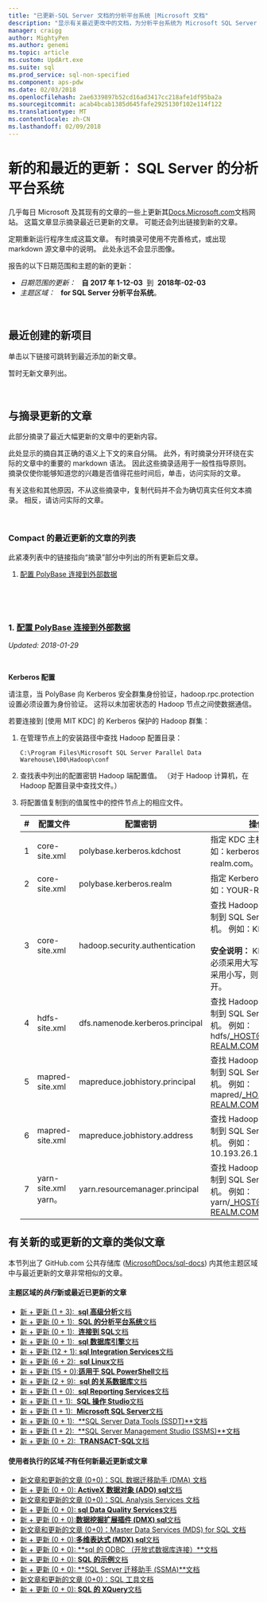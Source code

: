 ```yaml
---
title: "已更新-SQL Server 文档的分析平台系统 |Microsoft 文档"
description: "显示有关最近更改中的文档，为分析平台系统为 Microsoft SQL Server 的更新内容的代码段。"
manager: craigg
author: MightyPen
ms.author: genemi
ms.topic: article
ms.custom: UpdArt.exe
ms.suite: sql
ms.prod_service: sql-non-specified
ms.component: aps-pdw
ms.date: 02/03/2018
ms.openlocfilehash: 2ae6339897b52cd16ad3417cc218afe1df95ba2a
ms.sourcegitcommit: acab4bcab1385d645fafe2925130f102e114f122
ms.translationtype: MT
ms.contentlocale: zh-CN
ms.lasthandoff: 02/09/2018
---
```

# <a name="new-and-recently-updated-analytics-platform-system-for-sql-server"></a>新的和最近的更新： SQL Server 的分析平台系统



几乎每日 Microsoft 及其现有的文章的一些上更新其[Docs.Microsoft.com](http://docs.microsoft.com/)文档网站。 这篇文章显示摘录最近已更新的文章。 可能还会列出链接到新的文章。

定期重新运行程序生成这篇文章。 有时摘录可使用不完善格式，或出现 markdown 源文章中的说明。 此处永远不会显示图像。

报告的以下日期范围和主题的新的更新：



- *日期范围的更新：* &nbsp; **自 2017 年 1-12-03** &nbsp;到&nbsp; **2018年-02-03**
- *主题区域：* &nbsp; **for SQL Server 分析平台系统**。




&nbsp;

## <a name="new-articles-created-recently"></a>最近创建的新项目

单击以下链接可跳转到最近添加的新文章。


暂时无新文章列出。



&nbsp;

## <a name="updated-articles-with-excerpts"></a>与摘录更新的文章

此部分摘录了最近大幅更新的文章中的更新内容。

此处显示的摘自其正确的语义上下文的来自分隔。 此外，有时摘录分开环绕在实际的文章中的重要的 markdown 语法。 因此这些摘录适用于一般性指导原则。 摘录仅使你能够知道您的兴趣是否值得花些时间后，单击，访问实际的文章。

有关这些和其他原因，不从这些摘录中，复制代码并不会为确切真实任何文本摘录。 相反，请访问实际的文章。





&nbsp;

<a name="compactupdatedlist"/>

### <a name="compact-list-of-articles-updated-recently"></a>Compact 的最近更新的文章的列表

此紧凑列表中的链接指向“摘录”部分中列出的所有更新后文章。

1. [配置 PolyBase 连接到外部数据](#TitleNum_1)




&nbsp;

&nbsp;

<a name="TitleNum_1"/>

### <a name="1-nbsp-configure-polybase-connectivity-to-external-dataconfigure-polybase-connectivity-to-external-datamd"></a>1.&nbsp;[配置 PolyBase 连接到外部数据](configure-polybase-connectivity-to-external-data.md)

*Updated: 2018-01-29* &nbsp; &nbsp; &nbsp; &nbsp; &nbsp; 

<!-- Source markdown line 132.  ms.author= "barbkess".  -->

&nbsp;


<!-- git diff --ignore-all-space --unified=0 947f789480da66b9f636f39b30caec6be60d8c4d d4d4d45fbbb8e10ed6f26fe12f9a25d2e8e4f068  (PR=4741  ,  Filename=configure-polybase-connectivity-to-external-data.md  ,  Dirpath=docs\analytics-platform-system\  ,  MergeCommitSha40=0a44ce9993ebf61f86e409255a1d58d47993951a) -->



**Kerberos 配置**

请注意，当 PolyBase 向 Kerberos 安全群集身份验证，hadoop.rpc.protection 设置必须设置为身份验证。 这将以未加密状态的 Hadoop 节点之间使数据通信。

 若要连接到 [使用 MIT KDC] 的 Kerberos 保护的 Hadoop 群集：


1.  在管理节点上的安装路径中查找 Hadoop 配置目录：

    ```
    C:\Program Files\Microsoft SQL Server Parallel Data Warehouse\100\Hadoop\conf
    ```

2.  查找表中列出的配置密钥 Hadoop 端配置值。 （对于 Hadoop 计算机，在 Hadoop 配置目录中查找文件。）

3.  将配置值复制到的值属性中的控件节点上的相应文件。

    |**#**|**配置文件**|**配置密钥**|**操作**|
    |------------|----------------|---------------------|----------|
    |1|core-site.xml|polybase.kerberos.kdchost|指定 KDC 主机名。 例如：kerberos.your-realm.com。|
    |2|core-site.xml|polybase.kerberos.realm|指定 Kerberos 领域。 例如：YOUR-REALM.COM|
    |3|core-site.xml|hadoop.security.authentication|查找 Hadoop 端配置并复制到 SQL Server 计算机。 例如：KERBEROS<br></br>**安全说明：** KERBEROS 必须采用大写形式。 如果采用小写，则可能不会打开。|
    |4|hdfs-site.xml|dfs.namenode.kerberos.principal|查找 Hadoop 端配置并复制到 SQL Server 计算机。 例如： hdfs/_HOST@YOUR-REALM.COM|
    |5|mapred-site.xml|mapreduce.jobhistory.principal|查找 Hadoop 端配置并复制到 SQL Server 计算机。 例如： mapred/_HOST@YOUR-REALM.COM|
    |6|mapred-site.xml|mapreduce.jobhistory.address|查找 Hadoop 端配置并复制到 SQL Server 计算机。 例如：10.193.26.174:10020|
    |7|yarn-site.xml yarn。|yarn.resourcemanager.principal|查找 Hadoop 端配置并复制到 SQL Server 计算机。 例如： yarn/_HOST@YOUR-REALM.COM|







## <a name="similar-articles-about-new-or-updated-articles"></a>有关新的或更新的文章的类似文章

本节列出了 GitHub.com 公共存储库 ([MicrosoftDocs/sql-docs](https://github.com/MicrosoftDocs/sql-docs/)) 内其他主题区域中与最近更新的文章非常相似的文章。


#### <a name="subject-areas-that-do-have-new-or-recently-updated-articles"></a>主题区域的*执行*新或最近已更新的文章


- [新 + 更新 (1 + 3):&nbsp; **sql 高级分析**文档](../advanced-analytics/new-updated-advanced-analytics.md)
- [新 + 更新 (0 + 1):&nbsp; **SQL 的分析平台系统**文档](../analytics-platform-system/new-updated-analytics-platform-system.md)
- [新 + 更新 (0 + 1):&nbsp; **连接到 SQL**文档](../connect/new-updated-connect.md)
- [新 + 更新 (0 + 1):&nbsp; **sql 数据库引擎**文档](../database-engine/new-updated-database-engine.md)
- [新 + 更新 (12 + 1): **sql Integration Services**文档](../integration-services/new-updated-integration-services.md)
- [新 + 更新 (6 + 2):&nbsp; **sql Linux**文档](../linux/new-updated-linux.md)
- [新 + 更新 (15 + 0):**适用于 SQL PowerShell**文档](../powershell/new-updated-powershell.md)
- [新 + 更新 (2 + 9):&nbsp; **sql 的关系数据库**文档](../relational-databases/new-updated-relational-databases.md)
- [新 + 更新 (1 + 0):&nbsp; **sql Reporting Services**文档](../reporting-services/new-updated-reporting-services.md)
- [新 + 更新 (1 + 1):&nbsp; **SQL 操作 Studio**文档](../sql-operations-studio/new-updated-sql-operations-studio.md)
- [新 + 更新 (1 + 1):&nbsp; **Microsoft SQL Server**文档](../sql-server/new-updated-sql-server.md)
- [新 + 更新 (0 + 1):&nbsp; **SQL Server Data Tools (SSDT)**文档](../ssdt/new-updated-ssdt.md)
- [新 + 更新 (1 + 2):&nbsp; **SQL Server Management Studio (SSMS)**文档](../ssms/new-updated-ssms.md)
- [新 + 更新 (0 + 2):&nbsp; **TRANSACT-SQL**文档](../t-sql/new-updated-t-sql.md)



#### <a name="subject-areas-that-do-not-have-any-new-or-recently-updated-articles"></a>使用者执行的区域*不*有任何新最近更新或文章


- [新文章和更新的文章 (0+0)：SQL 数据迁移助手 (DMA) 文档](../dma/new-updated-dma.md)
- [新 + 更新 (0 + 0): **ActiveX 数据对象 (ADO) sql**文档](../ado/new-updated-ado.md)
- [新文章和更新的文章 (0+0)：SQL Analysis Services 文档](../analysis-services/new-updated-analysis-services.md)
- [新 + 更新 (0 + 0): **sql Data Quality Services**文档](../data-quality-services/new-updated-data-quality-services.md)
- [新 + 更新 (0 + 0):**数据挖掘扩展插件 (DMX) sql**文档](../dmx/new-updated-dmx.md)
- [新文章和更新的文章 (0+0)：Master Data Services (MDS) for SQL 文档](../master-data-services/new-updated-master-data-services.md)
- [新 + 更新 (0 + 0):**多维表达式 (MDX) sql**文档](../mdx/new-updated-mdx.md)
- [新 + 更新 (0 + 0): **sql 的 ODBC （开放式数据库连接）**文档](../odbc/new-updated-odbc.md)
- [新 + 更新 (0 + 0): **SQL 的示例**文档](../sample/new-updated-sample.md)
- [新 + 更新 (0 + 0): **SQL Server 迁移助手 (SSMA)**文档](../ssma/new-updated-ssma.md)
- [新文章和更新的文章 (0+0)：SQL 工具文档](../tools/new-updated-tools.md)
- [新 + 更新 (0 + 0): **SQL 的 XQuery**文档](../xquery/new-updated-xquery.md)


